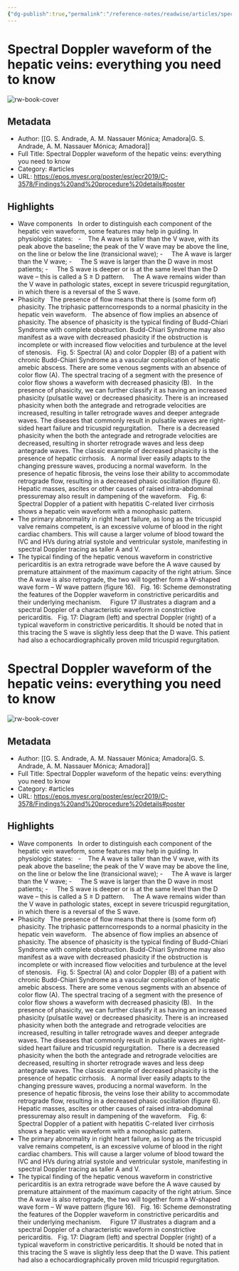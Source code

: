 ```yaml
---
{"dg-publish":true,"permalink":"/reference-notes/readwise/articles/spectral-doppler-waveform-of-the-hepatic-veins-everything-you-need-to-know/"}
---
```


# Spectral Doppler waveform of the hepatic veins: everything you need to know

![rw-book-cover](https://readwise-assets.s3.amazonaws.com/static/images/article4.6bc1851654a0.png)

## Metadata
- Author: [[G. S. Andrade, A. M. Nassauer Mónica; Amadora\|G. S. Andrade, A. M. Nassauer Mónica; Amadora]]
- Full Title: Spectral Doppler waveform of the hepatic veins: everything you need to know
- Category: #articles
- URL: https://epos.myesr.org/poster/esr/ecr2019/C-3578/Findings%20and%20procedure%20details#poster

## Highlights
- Wave components   In order to distinguish each component of the hepatic vein waveform, some features may help in guiding. In physiologic states:   -    The A wave is taller than the V wave, with its peak above the baseline; the peak of the V wave may be above the line, on the line or below the line (transicional wave); -     The A wave is larger than the V wave; -     The S wave is larger than the D wave in most patients; -     The S wave is deeper or is at the same level than the D wave – this is called a S ≥ D pattern.     The A wave remains wider than the V wave in pathologic states, except in severe tricuspid regurgitation, in which there is a reversal of the S wave.
- Phasicity   The presence of flow means that there is (some form of) phasicity. The triphasic patterncorresponds to a normal phasicity in the hepatic vein waveform.   The absence of flow implies an absence of phasicity. The absence of phasicity is the typical finding of Budd-Chiari Syndrome with complete obstruction. Budd-Chiari Syndrome may also manifest as a wave with decreased phasicity if the obstruction is incomplete or with increased flow velocities and turbulence at the level of stenosis.   Fig. 5: Spectral (A) and color Doppler (B) of a patient with chronic Budd-Chiari Syndrome as a vascular complication of hepatic amebic abscess. There are some venous segments with an absence of color flow (A). The spectral tracing of a segment with the presence of color flow shows a waveform with decreased phasicity (B).   In the presence of phasicity, we can further classify it as having an increased phasicity (pulsatile wave) or decreased phasicity. There is an increased phasicity when both the antegrade and retrograde velocities are increased, resulting in taller retrograde waves and deeper antegrade waves. The diseases that commonly result in pulsatile waves are right-sided heart failure and tricuspid regurgitation.   There is a decreased phasicity when the both the antegrade and retrograde velocities are decreased, resulting in shorter retrograde waves and less deep antegrade waves. The classic example of decreased phasicity is the presence of hepatic cirrhosis.   A normal liver easily adapts to the changing pressure waves, producing a normal waveform.  In the presence of hepatic fibrosis, the veins lose their ability to accommodate retrograde flow, resulting in a decreased phasic oscillation (figure 6).       Hepatic masses, ascites or other causes of raised intra-abdominal pressuremay also result in dampening of the waveform.    Fig. 6: Spectral Doppler of a patient with hepatitis C-related liver cirrhosis shows a hepatic vein waveform with a monophasic pattern.
- The primary abnormality in right heart failure, as long as the tricuspid valve remains competent, is an excessive volume of blood in the right cardiac chambers. This will cause a larger volume of blood toward the IVC and HVs during atrial systole and ventricular systole, manifesting in spectral Doppler tracing as taller A and V.
- The typical finding of the hepatic venous waveform in constrictive pericarditis is an extra retrograde wave before the A wave caused by premature attainment of the maximum capacity of the right atrium. Since the A wave is also retrograde, the two will together form a W-shaped wave form – W wave pattern (figure 16).   Fig. 16: Scheme demonstrating the features of the Doppler waveform in constrictive pericarditis and their underlying mechanism.     Figure 17 illustrates a diagram and a spectral Doppler of a characteristic waveform in constrictive pericarditis.   Fig. 17: Diagram (left) and spectral Doppler (right) of a typical waveform in constrictive pericarditis. It should be noted that in this tracing the S wave is slightly less deep that the D wave. This patient had also a echocardiographically proven mild tricuspid regurgitation.
# Spectral Doppler waveform of the hepatic veins: everything you need to know

![rw-book-cover](https://readwise-assets.s3.amazonaws.com/static/images/article4.6bc1851654a0.png)

## Metadata
- Author: [[G. S. Andrade, A. M. Nassauer Mónica; Amadora\|G. S. Andrade, A. M. Nassauer Mónica; Amadora]]
- Full Title: Spectral Doppler waveform of the hepatic veins: everything you need to know
- Category: #articles
- URL: https://epos.myesr.org/poster/esr/ecr2019/C-3578/Findings%20and%20procedure%20details#poster

## Highlights
- Wave components   In order to distinguish each component of the hepatic vein waveform, some features may help in guiding. In physiologic states:   -    The A wave is taller than the V wave, with its peak above the baseline; the peak of the V wave may be above the line, on the line or below the line (transicional wave); -     The A wave is larger than the V wave; -     The S wave is larger than the D wave in most patients; -     The S wave is deeper or is at the same level than the D wave – this is called a S ≥ D pattern.     The A wave remains wider than the V wave in pathologic states, except in severe tricuspid regurgitation, in which there is a reversal of the S wave.
- Phasicity   The presence of flow means that there is (some form of) phasicity. The triphasic patterncorresponds to a normal phasicity in the hepatic vein waveform.   The absence of flow implies an absence of phasicity. The absence of phasicity is the typical finding of Budd-Chiari Syndrome with complete obstruction. Budd-Chiari Syndrome may also manifest as a wave with decreased phasicity if the obstruction is incomplete or with increased flow velocities and turbulence at the level of stenosis.   Fig. 5: Spectral (A) and color Doppler (B) of a patient with chronic Budd-Chiari Syndrome as a vascular complication of hepatic amebic abscess. There are some venous segments with an absence of color flow (A). The spectral tracing of a segment with the presence of color flow shows a waveform with decreased phasicity (B).   In the presence of phasicity, we can further classify it as having an increased phasicity (pulsatile wave) or decreased phasicity. There is an increased phasicity when both the antegrade and retrograde velocities are increased, resulting in taller retrograde waves and deeper antegrade waves. The diseases that commonly result in pulsatile waves are right-sided heart failure and tricuspid regurgitation.   There is a decreased phasicity when the both the antegrade and retrograde velocities are decreased, resulting in shorter retrograde waves and less deep antegrade waves. The classic example of decreased phasicity is the presence of hepatic cirrhosis.   A normal liver easily adapts to the changing pressure waves, producing a normal waveform.  In the presence of hepatic fibrosis, the veins lose their ability to accommodate retrograde flow, resulting in a decreased phasic oscillation (figure 6).       Hepatic masses, ascites or other causes of raised intra-abdominal pressuremay also result in dampening of the waveform.    Fig. 6: Spectral Doppler of a patient with hepatitis C-related liver cirrhosis shows a hepatic vein waveform with a monophasic pattern.
- The primary abnormality in right heart failure, as long as the tricuspid valve remains competent, is an excessive volume of blood in the right cardiac chambers. This will cause a larger volume of blood toward the IVC and HVs during atrial systole and ventricular systole, manifesting in spectral Doppler tracing as taller A and V.
- The typical finding of the hepatic venous waveform in constrictive pericarditis is an extra retrograde wave before the A wave caused by premature attainment of the maximum capacity of the right atrium. Since the A wave is also retrograde, the two will together form a W-shaped wave form – W wave pattern (figure 16).   Fig. 16: Scheme demonstrating the features of the Doppler waveform in constrictive pericarditis and their underlying mechanism.     Figure 17 illustrates a diagram and a spectral Doppler of a characteristic waveform in constrictive pericarditis.   Fig. 17: Diagram (left) and spectral Doppler (right) of a typical waveform in constrictive pericarditis. It should be noted that in this tracing the S wave is slightly less deep that the D wave. This patient had also a echocardiographically proven mild tricuspid regurgitation.

